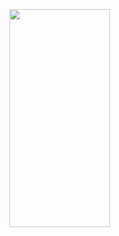 <img src = "https://user-images.githubusercontent.com/92036498/185151780-1eb2732c-712b-4030-ae9f-959f5d41e3b8.jpeg" width = "180" height = "390"/>
